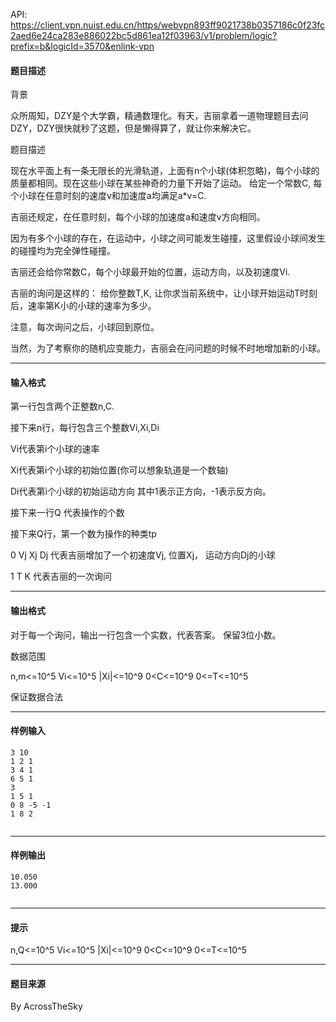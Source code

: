 API: https://client.vpn.nuist.edu.cn/https/webvpn893ff9021738b0357186c0f23fc2aed6e24ca283e886022bc5d861ea12f03963/v1/problem/logic?prefix=b&logicId=3570&enlink-vpn

#### 题目描述

背景

众所周知，DZY是个大学霸，精通数理化。有天，吉丽拿着一道物理题目去问DZY，DZY很快就秒了这题，但是懒得算了，就让你来解决它。

  

题目描述

现在水平面上有一条无限长的光滑轨道，上面有n个小球(体积忽略)，每个小球的质量都相同。现在这些小球在某些神奇的力量下开始了运动。 给定一个常数C, 每个小球在任意时刻的速度v和加速度a均满足a\*v=C. 

吉丽还规定，在任意时刻，每个小球的加速度a和速度v方向相同。

  

因为有多个小球的存在，在运动中，小球之间可能发生碰撞，这里假设小球间发生的碰撞均为完全弹性碰撞。 

吉丽还会给你常数C，每个小球最开始的位置，运动方向，以及初速度Vi.

吉丽的询问是这样的： 给你整数T,K, 让你求当前系统中，让小球开始运动T时刻后，速率第K小的小球的速率为多少。

注意，每次询问之后，小球回到原位。

  

当然，为了考察你的随机应变能力，吉丽会在问问题的时候不时地增加新的小球。

  

---

#### 输入格式

第一行包含两个正整数n,C. 

接下来n行，每行包含三个整数Vi,Xi,Di

Vi代表第i个小球的速率

Xi代表第i个小球的初始位置(你可以想象轨道是一个数轴)

Di代表第i个小球的初始运动方向 其中1表示正方向，-1表示反方向。

接下来一行Q 代表操作的个数

接下来Q行，第一个数为操作的种类tp

0 Vj Xj Dj 代表吉丽增加了一个初速度Vj, 位置Xj， 运动方向Dj的小球

1 T K 代表吉丽的一次询问

  

---

#### 输出格式

对于每一个询问，输出一行包含一个实数，代表答案。 保留3位小数。

  

数据范围

n,m<=10^5 Vi<=10^5 |Xi|<=10^9 0<C<=10^9 0<=T<=10^5 

保证数据合法

  

---

#### 样例输入
```
3 10
1 2 1
3 4 1
6 5 1
3
1 5 1
0 8 -5 -1
1 8 2


```

---

#### 样例输出
```
10.050
13.000


```

---

#### 提示

n,Q<=10^5 Vi<=10^5 |Xi|<=10^9 0<C<=10^9 0<=T<=10^5 

---

#### 题目来源

By AcrossTheSky